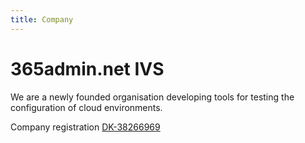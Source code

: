 ```yaml
---
title: Company
---
```

# 365admin.net IVS
We are a newly founded organisation developing tools for testing the configuration of cloud environments.

Company registration [DK-38266969](https://datacvr.virk.dk/data/visenhed?language=en-gb&enhedstype=virksomhed&id=38266969&soeg=365admin&type=Alle)